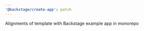 ```yaml
---
'@backstage/create-app': patch
---
```


Alignments of template with Backstage example app in monorepo
